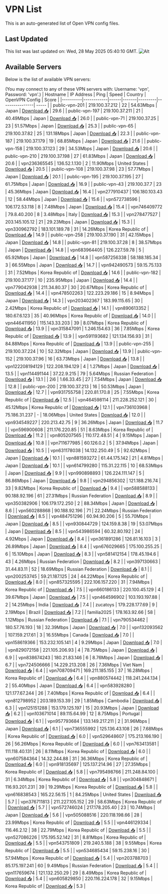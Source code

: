 # VPN List

This is an auto-generated list of Open VPN config files.

## Last Updated

This list was last updated on: Wed, 28 May 2025 05:40:10 GMT.
![Alt](https://repobeats.axiom.co/api/embed/186b98318ef1479477931607c1ad7d823f12451f.svg "Repobeats analytics image")

## Available Servers

Below is the list of available VPN servers:

(You may connect to any of these VPN servers with: Username: 'vpn', Password: 'vpn'.)
| Hostname | IP Address | Ping | Speed | Country | OpenVPN Config | Score |
|----------|------------|------|-------|---------|----------------| ----- |
| public-vpn-201 | 219.100.37.212 | 22 | 54.63Mbps | Japan | [Download 📥](./configs/server_0_JP.ovpn) | 29.6 |
| public-vpn-197 | 219.100.37.211 | 21 | 40.49Mbps | Japan | [Download 📥](./configs/server_1_JP.ovpn) | 26.0 |
| public-vpn-71 | 219.100.37.25 | 23 | 51.57Mbps | Japan | [Download 📥](./configs/server_2_JP.ovpn) | 25.3 |
| public-vpn-65 | 219.100.37.82 | 25 | 131.18Mbps | Japan | [Download 📥](./configs/server_3_JP.ovpn) | 22.3 |
| public-vpn-187 | 219.100.37.179 | 19 | 68.85Mbps | Japan | [Download 📥](./configs/server_4_JP.ovpn) | 21.6 |
| public-vpn-158 | 219.100.37.123 | 29 | 34.53Mbps | Japan | [Download 📥](./configs/server_5_JP.ovpn) | 20.6 |
| public-vpn-210 | 219.100.37.198 | 27 | 61.83Mbps | Japan | [Download 📥](./configs/server_6_JP.ovpn) | 20.6 |
| vpn236365545 | 136.52.1.130 | 2 | 11.90Mbps | United States | [Download 📥](./configs/server_7_US.ovpn) | 20.5 |
| public-vpn-108 | 219.100.37.98 | 23 | 57.77Mbps | Japan | [Download 📥](./configs/server_8_JP.ovpn) | 20.1 |
| public-vpn-195 | 219.100.37.195 | 27 | 61.75Mbps | Japan | [Download 📥](./configs/server_9_JP.ovpn) | 16.9 |
| public-vpn-43 | 219.100.37.7 | 23 | 45.36Mbps | Japan | [Download 📥](./configs/server_10_JP.ovpn) | 16.4 |
| vpn277910437 | 106.180.103.43 | 12 | 58.44Mbps | Japan | [Download 📥](./configs/server_11_JP.ovpn) | 15.6 |
| vpn572738596 | 106.172.53.118 | 8 | 7.48Mbps | Japan | [Download 📥](./configs/server_12_JP.ovpn) | 15.4 |
| vpn746409772 | 79.8.40.200 | 8 | 3.48Mbps | Italy | [Download 📥](./configs/server_13_IT.ovpn) | 15.3 |
| vpn278477527 | 203.145.105.12 | 21 | 29.23Mbps | Japan | [Download 📥](./configs/server_14_JP.ovpn) | 15.3 |
| vpn330962792 | 183.101.189.78 | 31 | 14.26Mbps | Korea Republic of | [Download 📥](./configs/server_15_KR.ovpn) | 14.9 |
| public-vpn-258 | 219.100.37.190 | 31 | 42.15Mbps | Japan | [Download 📥](./configs/server_16_JP.ovpn) | 14.8 |
| public-vpn-81 | 219.100.37.28 | 8 | 38.57Mbps | Japan | [Download 📥](./configs/server_17_JP.ovpn) | 14.8 |
| vpn683964405 | 126.227.59.78 | 5 | 65.92Mbps | Japan | [Download 📥](./configs/server_18_JP.ovpn) | 14.8 |
| vpn587256338 | 58.188.185.34 | 3 | 66.55Mbps | Japan | [Download 📥](./configs/server_19_JP.ovpn) | 14.7 |
| vpn942490573 | 59.15.75.133 | 31 | 7.52Mbps | Korea Republic of | [Download 📥](./configs/server_20_KR.ovpn) | 14.6 |
| public-vpn-182 | 219.100.37.177 | 10 | 235.95Mbps | Japan | [Download 📥](./configs/server_21_JP.ovpn) | 14.4 |
| vpn779042938 | 211.34.80.37 | 30 | 20.67Mbps | Korea Republic of | [Download 📥](./configs/server_22_KR.ovpn) | 14.4 |
| vpn478502263 | 122.223.29.186 | 15 | 8.94Mbps | Japan | [Download 📥](./configs/server_23_JP.ovpn) | 14.3 |
| vpn203402367 | 183.99.115.65 | 30 | 2.42Mbps | Korea Republic of | [Download 📥](./configs/server_24_KR.ovpn) | 14.1 |
| vpn890613352 | 180.67.6.123 | 35 | 40.96Mbps | Korea Republic of | [Download 📥](./configs/server_25_KR.ovpn) | 14.0 |
| vpn446411950 | 115.143.33.203 | 39 | 8.07Mbps | Korea Republic of | [Download 📥](./configs/server_26_KR.ovpn) | 13.9 |
| vpn315847091 | 1.246.154.63 | 36 | 7.85Mbps | Korea Republic of | [Download 📥](./configs/server_27_KR.ovpn) | 13.9 |
| vpn591193682 | 121.134.156.93 | 31 | 84.88Mbps | Korea Republic of | [Download 📥](./configs/server_28_KR.ovpn) | 13.9 |
| public-vpn-255 | 219.100.37.224 | 10 | 52.32Mbps | Japan | [Download 📥](./configs/server_29_JP.ovpn) | 13.9 |
| public-vpn-152 | 219.100.37.96 | 16 | 63.73Mbps | Japan | [Download 📥](./configs/server_30_JP.ovpn) | 13.8 |
| vpn122208194129 | 122.208.194.129 | 4 | 1.27Mbps | Japan | [Download 📥](./configs/server_31_JP.ovpn) | 13.5 |
| vpn114491144 | 37.22.9.215 | 79 | 5.64Mbps | Russian Federation | [Download 📥](./configs/server_32_RU.ovpn) | 13.1 |
| 2i6 | 1.66.33.45 | 27 | 7.54Mbps | Japan | [Download 📥](./configs/server_33_JP.ovpn) | 12.8 |
| public-vpn-200 | 219.100.37.213 | 16 | 50.53Mbps | Japan | [Download 📥](./configs/server_34_JP.ovpn) | 12.7 |
| vpn931755758 | 220.81.170.8 | 25 | 7.55Mbps | Korea Republic of | [Download 📥](./configs/server_35_KR.ovpn) | 12.5 |
| vpn464598114 | 211.228.252.121 | 30 | 45.12Mbps | Korea Republic of | [Download 📥](./configs/server_36_KR.ovpn) | 12.1 |
| vpn736103968 | 75.186.31.237 | - | 18.06Mbps | United States | [Download 📥](./configs/server_37_US.ovpn) | 12.0 |
| vpn934549227 | 220.213.42.75 | 9 | 36.26Mbps | Japan | [Download 📥](./configs/server_38_JP.ovpn) | 11.7 |
| vpn596900608 | 211.176.220.85 | 51 | 8.63Mbps | Korea Republic of | [Download 📥](./configs/server_39_KR.ovpn) | 11.2 |
| vpn805207565 | 110.172.48.51 | 4 | 9.15Mbps | Japan | [Download 📥](./configs/server_40_JP.ovpn) | 10.8 |
| vpn711677985 | 60.126.0.2 | 5 | 37.94Mbps | Japan | [Download 📥](./configs/server_41_JP.ovpn) | 10.5 |
| vpn631178038 | 14.132.250.49 | 5 | 92.62Mbps | Japan | [Download 📥](./configs/server_42_JP.ovpn) | 10.1 |
| vpn881593272 | 61.44.175.142 | 21 | 4.81Mbps | Japan | [Download 📥](./configs/server_43_JP.ovpn) | 10.1 |
| vpn614799280 | 115.31.22.115 | 10 | 68.53Mbps | Japan | [Download 📥](./configs/server_44_JP.ovpn) | 9.9 |
| vpn990898893 | 126.224.111.147 | 5 | 86.86Mbps | Japan | [Download 📥](./configs/server_45_JP.ovpn) | 9.8 |
| vpn294856302 | 121.188.216.74 | 33 | 9.82Mbps | Korea Republic of | [Download 📥](./configs/server_46_KR.ovpn) | 9.4 |
| vpn588588133 | 90.188.92.196 | 61 | 27.31Mbps | Russian Federation | [Download 📥](./configs/server_47_RU.ovpn) | 8.9 |
| vpn350382906 | 106.179.172.250 | 2 | 88.34Mbps | Japan | [Download 📥](./configs/server_48_JP.ovpn) | 8.6 |
| vpn560288868 | 90.188.92.196 | 71 | 22.24Mbps | Russian Federation | [Download 📥](./configs/server_49_RU.ovpn) | 8.5 |
| vpn484751296 | 60.94.90.206 | 5 | 55.70Mbps | Japan | [Download 📥](./configs/server_50_JP.ovpn) | 8.5 |
| vpn930844729 | 124.159.8.38 | 19 | 53.07Mbps | Japan | [Download 📥](./configs/server_51_JP.ovpn) | 8.5 |
| vpn543986594 | 60.32.80.192 | 24 | 4.92Mbps | Japan | [Download 📥](./configs/server_52_JP.ovpn) | 8.4 |
| vpn361891286 | 126.81.16.103 | 3 | 26.89Mbps | Japan | [Download 📥](./configs/server_53_JP.ovpn) | 8.4 |
| vpn676029665 | 175.100.255.25 | 6 | 15.10Mbps | Japan | [Download 📥](./configs/server_54_JP.ovpn) | 8.3 |
| vpn581412154 | 178.45.194.6 | 43 | 4.26Mbps | Russian Federation | [Download 📥](./configs/server_55_RU.ovpn) | 8.2 |
| vpn397130663 | 31.44.83.11 | 52 | 18.69Mbps | Russian Federation | [Download 📥](./configs/server_56_RU.ovpn) | 8.1 |
| vpn200253745 | 59.21.187.125 | 24 | 44.22Mbps | Korea Republic of | [Download 📥](./configs/server_57_KR.ovpn) | 8.0 |
| vpn857325595 | 222.106.157.220 | 31 | 7.94Mbps | Korea Republic of | [Download 📥](./configs/server_58_KR.ovpn) | 7.5 |
| vpn660186133 | 220.100.45.129 | 4 | 39.67Mbps | Japan | [Download 📥](./configs/server_59_JP.ovpn) | 7.5 |
| vpn464596902 | 103.193.197.88 | 2 | 14.25Mbps | India | [Download 📥](./configs/server_60_IN.ovpn) | 7.4 |
| zucatoys | 179.228.177.69 | 9 | 2.19Mbps | Brazil | [Download 📥](./configs/server_61_BR.ovpn) | 7.2 |
| familia2025 | 178.163.92.66 | 58 | 1.12Mbps | Russian Federation | [Download 📥](./configs/server_62_RU.ovpn) | 7.1 |
| vpn790534462 | 180.57.76.193 | 18 | 32.39Mbps | Japan | [Download 📥](./configs/server_63_JP.ovpn) | 7.0 |
| vpn132093562 | 107.159.217.61 | 3 | 16.55Mbps | Canada | [Download 📥](./configs/server_64_CA.ovpn) | 7.0 |
| vpn158619366 | 153.232.105.141 | 4 | 9.29Mbps | Japan | [Download 📥](./configs/server_65_JP.ovpn) | 7.0 |
| vpn829072158 | 221.105.206.93 | 4 | 78.75Mbps | Japan | [Download 📥](./configs/server_66_JP.ovpn) | 6.9 |
| vpn838674243 | 180.21.83.146 | 6 | 8.76Mbps | Japan | [Download 📥](./configs/server_67_JP.ovpn) | 6.7 |
| vpn724506666 | 14.229.213.208 | 26 | 7.36Mbps | Viet Nam | [Download 📥](./configs/server_68_VN.ovpn) | 6.4 |
| vpn708709471 | 169.211.185.155 | 37 | 16.28Mbps | Korea Republic of | [Download 📥](./configs/server_69_KR.ovpn) | 6.4 |
| vpn880574442 | 118.241.244.134 | 2 | 55.40Mbps | Japan | [Download 📥](./configs/server_70_JP.ovpn) | 6.4 |
| vpn583928280 | 121.177.67.244 | 26 | 7.40Mbps | Korea Republic of | [Download 📥](./configs/server_71_KR.ovpn) | 6.4 |
| vpn812798952 | 203.189.153.39 | 29 | 1.85Mbps | Cambodia | [Download 📥](./configs/server_72_KH.ovpn) | 6.3 |
| vpn125151288 | 153.179.125.197 | 15 | 20.93Mbps | Japan | [Download 📥](./configs/server_73_JP.ovpn) | 6.2 |
| vpn103671014 | 89.115.64.99 | 12 | 8.75Mbps | Portugal | [Download 📥](./configs/server_74_PT.ovpn) | 6.1 |
| vpn957793684 | 133.149.217.211 | 2 | 31.96Mbps | Japan | [Download 📥](./configs/server_75_JP.ovpn) | 6.1 |
| vpn736555992 | 125.136.43.108 | 26 | 7.68Mbps | Korea Republic of | [Download 📥](./configs/server_76_KR.ovpn) | 6.0 |
| vpn529648607 | 175.213.166.190 | 26 | 56.26Mbps | Korea Republic of | [Download 📥](./configs/server_77_KR.ovpn) | 6.0 |
| vpn763413581 | 111.118.40.131 | 26 | 8.11Mbps | Korea Republic of | [Download 📥](./configs/server_78_KR.ovpn) | 6.0 |
| vpn607584364 | 14.32.244.88 | 31 | 36.36Mbps | Korea Republic of | [Download 📥](./configs/server_79_KR.ovpn) | 6.0 |
| vpn918135697 | 125.137.214.96 | 27 | 27.35Mbps | Korea Republic of | [Download 📥](./configs/server_80_KR.ovpn) | 5.8 |
| vpn795498766 | 211.248.84.100 | 31 | 6.34Mbps | Korea Republic of | [Download 📥](./configs/server_81_KR.ovpn) | 5.8 |
| vpn304848671 | 116.93.201.231 | 39 | 19.29Mbps | Korea Republic of | [Download 📥](./configs/server_82_KR.ovpn) | 5.8 |
| vpn616838543 | 165.22.56.15 | 1 | 84.25Mbps | United States | [Download 📥](./configs/server_83_US.ovpn) | 5.7 |
| vpn376711813 | 211.227.105.152 | 29 | 58.63Mbps | Korea Republic of | [Download 📥](./configs/server_84_KR.ovpn) | 5.7 |
| vpn572746024 | 217.178.205.40 | 23 | 10.74Mbps | Japan | [Download 📥](./configs/server_85_JP.ovpn) | 5.6 |
| vpn505088516 | 220.118.198.66 | 28 | 23.99Mbps | Korea Republic of | [Download 📥](./configs/server_86_KR.ovpn) | 5.5 |
| vpn446129334 | 116.46.2.12 | 38 | 22.79Mbps | Korea Republic of | [Download 📥](./configs/server_87_KR.ovpn) | 5.5 |
| vpn527086226 | 175.195.52.142 | 31 | 8.81Mbps | Korea Republic of | [Download 📥](./configs/server_88_KR.ovpn) | 5.5 |
| vpn543751809 | 219.240.5.188 | 38 | 9.55Mbps | Korea Republic of | [Download 📥](./configs/server_89_KR.ovpn) | 5.5 |
| vpn534685434 | 59.15.238.16 | 30 | 57.94Mbps | Korea Republic of | [Download 📥](./configs/server_90_KR.ovpn) | 5.4 |
| vpn203788703 | 85.175.197.241 | 60 | 9.49Mbps | Russian Federation | [Download 📥](./configs/server_91_RU.ovpn) | 5.4 |
| vpn117659674 | 121.132.250.29 | 29 | 8.49Mbps | Korea Republic of | [Download 📥](./configs/server_92_KR.ovpn) | 5.4 |
| vpn605829850 | 220.116.224.178 | 32 | 9.15Mbps | Korea Republic of | [Download 📥](./configs/server_93_KR.ovpn) | 5.3 |
